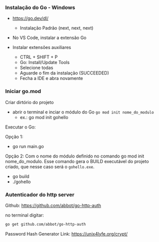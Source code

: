 ### Instalação do Go - Windows
- https://go.dev/dl/
    - Instalação Padrão (next, next, next)

- No VS Code, instalar a extensão Go
- Instalar extensões auxiliares
    - CTRL + SHIFT + P
    - Go: Install/Update Tools
    - Selecione todas
    - Aguarde o fim da instalação (SUCCEEDED)
    - Fecha a IDE e abra novamente

### Iniciar go.mod 

Criar dirtório do projeto
- abrir o terminal e inciar o módulo do Go `go mod init nome_do_modulo`
  - ex.: go mod init gohello

Executar o Go:

Opção 1:
 - go run main.go

Opção 2:
Com o nome do módulo definido no comando go mod init nome_do_modulo. Esse comando gera o BUILD executável do projeto criado, que nesse caso será o `gohello.exe`.

- go build
- ./gohello

### Autenticador do http server

Github: https://github.com/abbot/go-http-auth

no terminal digitar: 
```bash
go get github.com/abbot/go-http-auth
```

Password Hash Generator
Link: https://unix4lyfe.org/crypt/


